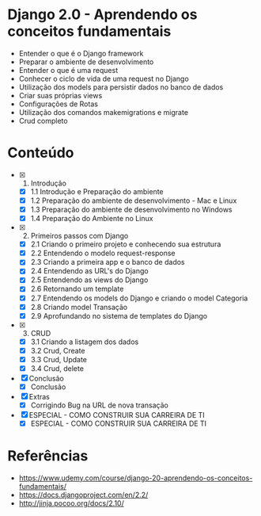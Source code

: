 # Django 2.0 - Aprendendo os conceitos fundamentais

- Entender o que é o Django framework
- Preparar o ambiente de desenvolvimento
- Entender o que é uma request
- Conhecer o ciclo de vida de uma request no Django
- Utilização dos models para persistir dados no banco de dados
- Criar suas próprias views
- Configurações de Rotas
- Utilização dos comandos makemigrations e migrate
- Crud completo

# Conteúdo

- [x] 1. Introdução
  - [x] 1.1 Introdução e Preparação do ambiente
  - [x] 1.2 Preparação do ambiente de desenvolvimento - Mac e Linux
  - [x] 1.3 Preparação do ambiente de desenvolvimento no Windows
  - [x] 1.4 Preparação do Ambiente no Linux
- [x] 2. Primeiros passos com Django
  - [x] 2.1 Criando o primeiro projeto e conhecendo sua estrutura
  - [x] 2.2 Entendendo o modelo request-response
  - [x] 2.3 Criando a primeira app e o banco de dados
  - [x] 2.4 Entendendo as URL's do Django
  - [x] 2.5 Entendendo as views do Django
  - [x] 2.6 Retornando um template
  - [x] 2.7 Entendendo os models do Django e criando o model Categoria
  - [x] 2.8 Criando model Transação
  - [x] 2.9 Aprofundando no sistema de templates do Django
- [x] 3. CRUD
  - [x] 3.1 Criando a listagem dos dados
  - [x] 3.2 Crud, Create
  - [x] 3.3 Crud, Update
  - [x] 3.4 Crud, delete
- [x] Conclusão
  - [x] Conclusão
- [x] Extras
  - [x] Corrigindo Bug na URL de nova transação
- [x] ESPECIAL - COMO CONSTRUIR SUA CARREIRA DE TI
  - [x] ESPECIAL - COMO CONSTRUIR SUA CARREIRA DE TI

# Referências

- https://www.udemy.com/course/django-20-aprendendo-os-conceitos-fundamentais/
- https://docs.djangoproject.com/en/2.2/
- http://jinja.pocoo.org/docs/2.10/
